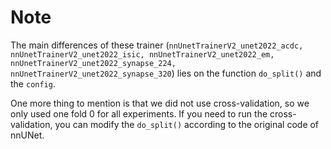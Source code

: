 # Note
The main differences of these trainer (```nnUnetTrainerV2_unet2022_acdc, nnUnetTrainerV2_unet2022_isic, nnUnetTrainerV2_unet2022_em, nnUnetTrainerV2_unet2022_synapse_224, nnUnetTrainerV2_unet2022_synapse_320```) lies on the function ```do_split()``` and the ```config```.

One more thing to mention is that we did not use cross-validation, so we only used one fold 0 for all experiments. If you need to run the cross-validation, you can modify the ```do_split()``` according to the original code of nnUNet.